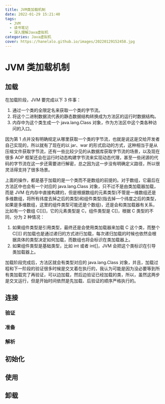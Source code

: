 ```yaml
---
title: JVM类加载机制
date: 2022-01-29 15:21:40
tags: 
  - JVM
  - 读书笔记
  - 深入理解Java虚拟机
categories: Java虚拟机
cover: https://hanelalo.github.io/images/20220129152458.jpg
---
```


# JVM 类加载机制

## 加载

在加载阶段，JVM 要完成以下 3 件事：

1. 通过一个类的全限定名来获取一个类的字节流。
2. 将这个二进制数据流代表的静态数据结构转换成为方法区的运行时数据结构。
3. 内存中为这个类生成一个 java.lang.Class 对象，作为方法区中这个类各种访问的入口。

因为第 1 点并没有明确规定从哪里获取一个类的字节流，也就是说这是交给开发者自己实现的，所以就有了现在的以 jar、war 的形式启动的方式，这种相当于是从压缩文件获取字节流，还有一些比较少见的从数据库获取字节流的场景，以及现在很多 AOP 框架还会在运行时动态构建字节流来实现动态代理，甚至一些闭源的代码的字节流在这一步还需要进行解密，总之因为这一步没有明确定义路径，所以很灵活得支持了很多场景。

上面的操作，都是基于加载的是一个类而不是数组的前提的。对于数组，它最后在方法区中也会有一个对应的 java.lang.Class 对象，只不过不是由类加载器加载，而是 JVM 在内存中直接构建的，但是根据数组的元素类型(不管是一维数组还是多维数组，将所有纬度去掉之后的类型)和组件类型(指去掉一个纬度之后的类型，如果是多维数组，这里的组件类型可能还是个数组)，还是会和类加载器有关系，比如有一个数组 C[][]，它的元素类型是 C，组件类型是 C[]，根据 C 类型的不同，分为 2 种情况：

1. 如果组件类型是引用类型，最终还是会使用类加载器来加载 C 这个类，而整个 C[][] 的加载也是通过递归的方式进行加载，每次递归加载的时候也依然会根据具体的类型决定如何加载，而数组也将会标识在类加载器上。
2. 如果组件类型是基础类型，比如 int 或者 int[]，JVM 会把这个类标识在引导类加载器上。

加载阶段完成后，方法区就会有类型对应的 java.lang.Class 对象，并且，加载过程和下一阶段的验证很多时候是交叉着在执行的，我认为可能是因为没必要等到所有类加载完了再验证，可以边加载，然后边验证已经加载的类，所以，虽然这两步是交叉运行，但是开始时间依然是先加载、后验证的顺序严格执行的。

## 连接

### 验证

### 准备

### 解析

## 初始化

## 使用

## 卸载
